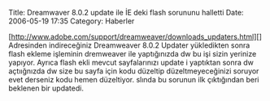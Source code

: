 Title: Dreamwaver 8.0.2 update ile İE deki flash sorununu halletti
Date: 2006-05-19 17:35
Category: Haberler

[http://www.adobe.com/support/dreamweaver/downloads_updaters.html][]
Adresinden indireceğiniz Dreamweaver 8.0.2 Updater yükledikten sonra
flash ekleme işleminin dremweaver ile yaptığınızda dw bu işi sizin
yerinize yapıyor. Ayrıca flash ekli mevcut sayfalarınızı update i
yaptıktan sonra dw açtıığnızda dw size bu sayfa için kodu düzeltip
düzeltmeyeceğinizi soruyor evet derseniz kodu hemen düzeltiyor. slında
bu sorunun ilk çıktığından beri beklenen bir updatedi.

  [http://www.adobe.com/support/dreamweaver/downloads_updaters.html]: http://www.adobe.com/support/dreamweaver/downloads_updaters.html
